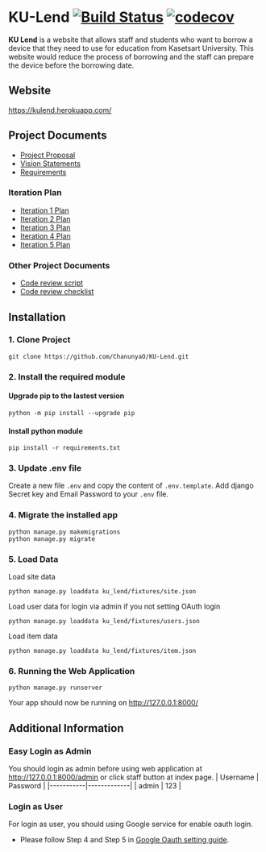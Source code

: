 # KU-Lend [![Build Status](https://app.travis-ci.com/ChanunyaO/KU-Lend.svg?branch=main)](https://app.travis-ci.com/ChanunyaO/KU-Lend) [![codecov](https://codecov.io/gh/ChanunyaO/KU-Lend/branch/main/graph/badge.svg?token=D2QMNSGSLR)](https://codecov.io/gh/ChanunyaO/KU-Lend)
**KU Lend** is a website that allows staff and students who want to borrow a device that they need to use for education from  Kasetsart University.
This website would reduce the process of borrowing and the staff can prepare the device before the borrowing date.
## Website
https://kulend.herokuapp.com/

## Project Documents
- [Project Proposal](https://docs.google.com/document/d/18DNwVxQcKQvN0N8rRKgnOtL1MDYuPid4YDb4Yc0R-DY/edit?usp=sharing)
- [Vision Statements](https://github.com/ChanunyaO/KU-Lend/wiki/Vision-Statement)
- [Requirements](https://github.com/ChanunyaO/KU-Lend/wiki/Requirements)

### Iteration Plan
- [Iteration 1 Plan](https://github.com/ChanunyaO/KU-Lend/wiki/Iteration-1-Plan)
- [Iteration 2 Plan](https://github.com/ChanunyaO/KU-Lend/wiki/Iteration-2-Plan)
- [Iteration 3 Plan](https://github.com/ChanunyaO/KU-Lend/wiki/Iteration-3-Plan)
- [Iteration 4 Plan](https://github.com/ChanunyaO/KU-Lend/wiki/Iteration-4-Plan)
- [Iteration 5 Plan](https://github.com/ChanunyaO/KU-Lend/wiki/Iteration-5-Plan)

### Other Project Documents
- [Code review script](https://github.com/ChanunyaO/KU-Lend/wiki/Code-Review-Script)
- [Code review checklist](https://github.com/ChanunyaO/KU-Lend/wiki/Checklist)

## Installation
### 1. Clone Project
```
git clone https://github.com/ChanunyaO/KU-Lend.git
```
### 2. Install the required module
#### Upgrade pip to the lastest version
```
python -m pip install --upgrade pip
```
#### Install python module
```
pip install -r requirements.txt
```
### 3. Update .env file
Create a new file `.env` and copy the content of `.env.template`. Add django Secret key and Email Password to your `.env` file.
### 4. Migrate the installed app
```
python manage.py makemigrations
python manage.py migrate
```
### 5. Load Data
Load site data
```
python manage.py loaddata ku_lend/fixtures/site.json
```
Load user data for login via admin if you not setting OAuth login
```
python manage.py loaddata ku_lend/fixtures/users.json
```
Load item data
```
python manage.py loaddata ku_lend/fixtures/item.json
```
### 6. Running the Web Application
```
python manage.py runserver
```
Your app should now be running on http://127.0.0.1:8000/

## Additional Information
### Easy Login as Admin
You should login as admin before using web application at http://127.0.0.1:8000/admin or click staff button at index page.
| Username  | Password    |
|-----------|-------------|
| admin     | 123         |

### Login as User
For login as user, you should using Google service for enable oauth login.
- Please follow Step 4 and Step 5 in [Google Oauth setting guide](https://www.section.io/engineering-education/django-google-oauth/).